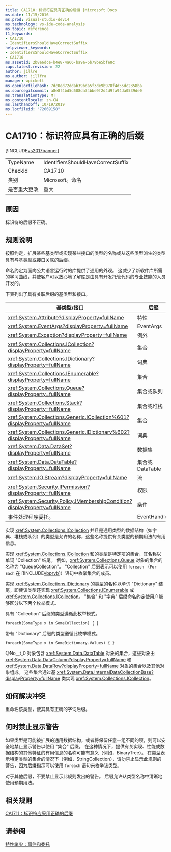 ```yaml
---
title: CA1710：标识符应具有正确的后缀 |Microsoft Docs
ms.date: 11/15/2016
ms.prod: visual-studio-dev14
ms.technology: vs-ide-code-analysis
ms.topic: reference
f1_keywords:
- CA1710
- IdentifiersShouldHaveCorrectSuffix
helpviewer_keywords:
- IdentifiersShouldHaveCorrectSuffix
- CA1710
ms.assetid: 2b8e6dce-b4e8-4a66-ba9a-6b79be5bfe8c
caps.latest.revision: 22
author: jillre
ms.author: jillfra
manager: wpickett
ms.openlocfilehash: 7dc0ed72ddab39bda5f3de9b978f4d55dc2358ba
ms.sourcegitcommit: a8e8f4bd5d508da34bbe9f2d4d9fa94da0539de0
ms.translationtype: MT
ms.contentlocale: zh-CN
ms.lasthandoff: 10/19/2019
ms.locfileid: "72669158"
---
```

# <a name="ca1710-identifiers-should-have-correct-suffix"></a>CA1710：标识符应具有正确的后缀
[!INCLUDE[vs2017banner](../includes/vs2017banner.md)]

|||
|-|-|
|TypeName|IdentifiersShouldHaveCorrectSuffix|
|CheckId|CA1710|
|类别|Microsoft。命名|
|是否重大更改|重大|

## <a name="cause"></a>原因
 标识符的后缀不正确。

## <a name="rule-description"></a>规则说明
 按照约定，扩展某些基类型或实现某些接口的类型的名称或从这些类型派生的类型具有与基类型或接口关联的后缀。

 命名约定为面向公共语言运行时的库提供了通用的外观。 这减少了新软件库所需的学习曲线，并使客户可以放心地了解库是由具有开发托管代码的专业技能的人员开发的。

 下表列出了具有关联后缀的基类型和接口。

|基类型/接口|后缀|
|--------------------------|------------|
|<xref:System.Attribute?displayProperty=fullName>|特性|
|<xref:System.EventArgs?displayProperty=fullName>|EventArgs|
|<xref:System.Exception?displayProperty=fullName>|例外|
|<xref:System.Collections.ICollection?displayProperty=fullName>|集合|
|<xref:System.Collections.IDictionary?displayProperty=fullName>|词典|
|<xref:System.Collections.IEnumerable?displayProperty=fullName>|集合|
|<xref:System.Collections.Queue?displayProperty=fullName>|集合或队列|
|<xref:System.Collections.Stack?displayProperty=fullName>|集合或堆栈|
|<xref:System.Collections.Generic.ICollection%601?displayProperty=fullName>|集合|
|<xref:System.Collections.Generic.IDictionary%602?displayProperty=fullName>|词典|
|<xref:System.Data.DataSet?displayProperty=fullName>|数据集|
|<xref:System.Data.DataTable?displayProperty=fullName>|集合或 DataTable|
|<xref:System.IO.Stream?displayProperty=fullName>|流|
|<xref:System.Security.IPermission?displayProperty=fullName>|权限|
|<xref:System.Security.Policy.IMembershipCondition?displayProperty=fullName>|条件|
|事件处理程序委托。|EventHandler|

 实现 <xref:System.Collections.ICollection> 并且是通用类型的数据结构（如字典、堆栈或队列）的类型是允许的名称，这些名称提供有关类型的预期用法的有用信息。

 实现 <xref:System.Collections.ICollection> 和的类型是特定项的集合，其名称以单词 "Collection" 结尾。 例如，<xref:System.Collections.Queue> 对象的集合的名称为 "QueueCollection"。 "Collection" 后缀表示可以使用 `foreach` （`For Each` 在 [!INCLUDE[vbprvb](../includes/vbprvb-md.md)]）语句中枚举集合的成员。

 实现 <xref:System.Collections.IDictionary> 的类型的名称以单词 "Dictionary" 结尾，即使该类型还实现 <xref:System.Collections.IEnumerable> 或 <xref:System.Collections.ICollection>。 "集合" 和 "字典" 后缀命名约定使用户能够区分以下两个枚举模式。

 具有 "Collection" 后缀的类型遵循此枚举模式。

```
foreach(SomeType x in SomeCollection) { }
```

 带有 "Dictionary" 后缀的类型遵循此枚举模式。

```
foreach(SomeType x in SomeDictionary.Values) { }
```

 @No__t_0 对象包含 <xref:System.Data.DataTable> 对象的集合，这些对象由 <xref:System.Data.DataColumn?displayProperty=fullName> 和 <xref:System.Data.DataRow?displayProperty=fullName> 对象的集合以及其他对象组成。 这些集合通过基 <xref:System.Data.InternalDataCollectionBase?displayProperty=fullName> 类实现 <xref:System.Collections.ICollection>。

## <a name="how-to-fix-violations"></a>如何解决冲突
 重命名该类型，使其具有正确的字词后缀。

## <a name="when-to-suppress-warnings"></a>何时禁止显示警告
 如果类型是可能被扩展的通用数据结构，或者将保留任意一组不同的项，则可以安全地禁止显示警告以使用 "集合" 后缀。 在这种情况下，提供有关实现、性能或数据结构的其他特征的有用信息的名称可能有意义（例如，BinaryTree）。 在类型表示特定类型的集合的情况下（例如，StringCollection），请勿禁止显示此规则的警告，因为后缀指示可以使用 `foreach` 语句来枚举该类型。

 对于其他后缀，不要禁止显示此规则发出的警告。 后缀允许从类型名称中清晰地使用预期用法。

## <a name="related-rules"></a>相关规则
 [CA1711：标识符应采用正确的后缀](../code-quality/ca1711-identifiers-should-not-have-incorrect-suffix.md)

## <a name="see-also"></a>请参阅
 [特性](https://msdn.microsoft.com/library/ee0038ef-b247-4747-a650-3c5c5cd58d8b)[笔尖：事件和委托](https://msdn.microsoft.com/d98fd58b-fa4f-4598-8378-addf4355a115)
